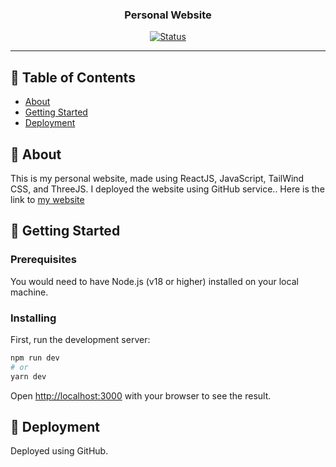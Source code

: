 <h3 align="center">Personal Website</h3>

<div align="center">

  [![Status](https://img.shields.io/badge/status-active-success.svg)]() 

</div>

---

## 📝 Table of Contents
- [About](#about)
- [Getting Started](#getting_started)
- [Deployment](#deployment)

## 🧐 About <a name = "about"></a>
This is my personal website, made using ReactJS, JavaScript, TailWind CSS, and ThreeJS. I deployed the website using GitHub service.. Here is the link to [my website](https://richardadhika22.github.io/personal_website/)

## 🏁 Getting Started <a name = "getting_started"></a>

### Prerequisites
You would need to have Node.js (v18 or higher) installed on your local machine.

### Installing
First, run the development server:

```bash
npm run dev
# or
yarn dev
```

Open [http://localhost:3000](http://localhost:3000) with your browser to see the result.


## 🚀 Deployment <a name = "deployment"></a>
Deployed using GitHub.
